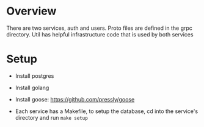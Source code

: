 # Overview
There are two services, auth and users. Proto files are defined in the grpc directory. Util has helpful infrastructure code that is used by both services

# Setup
- Install postgres
- Install golang
- Install goose: https://github.com/pressly/goose

- Each service has a Makefile, to setup the database, cd into the service's directory and run `make setup`
